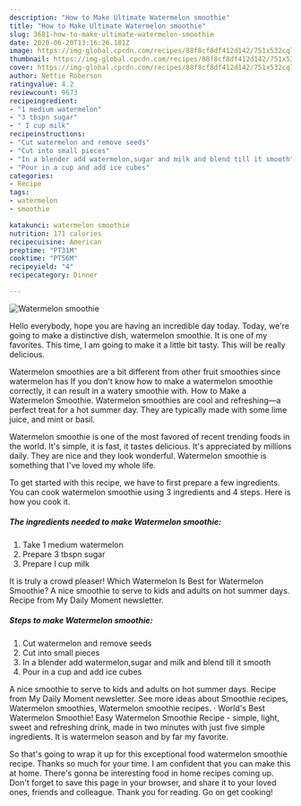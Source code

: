 ```yaml
---
description: "How to Make Ultimate Watermelon smoothie"
title: "How to Make Ultimate Watermelon smoothie"
slug: 3681-how-to-make-ultimate-watermelon-smoothie
date: 2020-06-20T13:16:26.181Z
image: https://img-global.cpcdn.com/recipes/88f8cf8df412d142/751x532cq70/watermelon-smoothie-recipe-main-photo.jpg
thumbnail: https://img-global.cpcdn.com/recipes/88f8cf8df412d142/751x532cq70/watermelon-smoothie-recipe-main-photo.jpg
cover: https://img-global.cpcdn.com/recipes/88f8cf8df412d142/751x532cq70/watermelon-smoothie-recipe-main-photo.jpg
author: Nettie Roberson
ratingvalue: 4.2
reviewcount: 9673
recipeingredient:
- "1 medium watermelon"
- "3 tbspn sugar"
- " I cup milk"
recipeinstructions:
- "Cut watermelon and remove seeds"
- "Cut into small pieces"
- "In a blender add watermelon,sugar and milk and blend till it smooth"
- "Pour in a cup and add ice cubes"
categories:
- Recipe
tags:
- watermelon
- smoothie

katakunci: watermelon smoothie 
nutrition: 171 calories
recipecuisine: American
preptime: "PT31M"
cooktime: "PT56M"
recipeyield: "4"
recipecategory: Dinner

---
```



![Watermelon smoothie](https://img-global.cpcdn.com/recipes/88f8cf8df412d142/751x532cq70/watermelon-smoothie-recipe-main-photo.jpg)

Hello everybody, hope you are having an incredible day today. Today, we're going to make a distinctive dish, watermelon smoothie. It is one of my favorites. This time, I am going to make it a little bit tasty. This will be really delicious.

Watermelon smoothies are a bit different from other fruit smoothies since watermelon has If you don&#39;t know how to make a watermelon smoothie correctly, it can result in a watery smoothie with. How to Make a Watermelon Smoothie. Watermelon smoothies are cool and refreshing—a perfect treat for a hot summer day. They are typically made with some lime juice, and mint or basil.

Watermelon smoothie is one of the most favored of recent trending foods in the world. It's simple, it is fast, it tastes delicious. It's appreciated by millions daily. They are nice and they look wonderful. Watermelon smoothie is something that I've loved my whole life.


To get started with this recipe, we have to first prepare a few ingredients. You can cook watermelon smoothie using 3 ingredients and 4 steps. Here is how you cook it.

<!--inarticleads1-->

##### The ingredients needed to make Watermelon smoothie:

1. Take 1 medium watermelon
1. Prepare 3 tbspn sugar
1. Prepare  I cup milk


It is truly a crowd pleaser! Which Watermelon Is Best for Watermelon Smoothie? A nice smoothie to serve to kids and adults on hot summer days. Recipe from My Daily Moment newsletter. 

<!--inarticleads2-->

##### Steps to make Watermelon smoothie:

1. Cut watermelon and remove seeds
1. Cut into small pieces
1. In a blender add watermelon,sugar and milk and blend till it smooth
1. Pour in a cup and add ice cubes


A nice smoothie to serve to kids and adults on hot summer days. Recipe from My Daily Moment newsletter. See more ideas about Smoothie recipes, Watermelon smoothies, Watermelon smoothie recipes. · World&#39;s Best Watermelon Smoothie! Easy Watermelon Smoothie Recipe - simple, light, sweet and refreshing drink, made in two minutes with just five simple ingredients. It is watermelon season and by far my favorite. 

So that's going to wrap it up for this exceptional food watermelon smoothie recipe. Thanks so much for your time. I am confident that you can make this at home. There's gonna be interesting food in home recipes coming up. Don't forget to save this page in your browser, and share it to your loved ones, friends and colleague. Thank you for reading. Go on get cooking!
